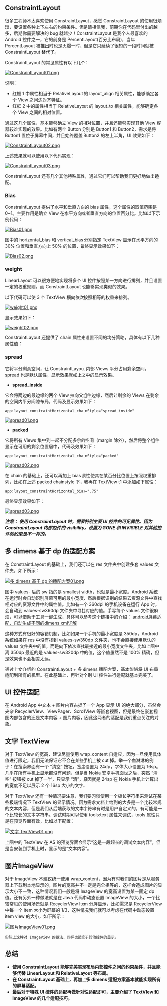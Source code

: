 ## ConstraintLayout

很多工程师不太喜欢使用 ConstraintLayout，感觉 ConstraintLayout 的使用很烦琐，要设置各种上下左右的约束条件。但是请相信我，前期你在代码里付出的越多，后期你需要解决的 bug 就越少！ConstraintLayout 是我个人最喜欢的 Android 控件之一，它的前身是 PercentLayout(百分比布局)，当年 PercentLayout 被推出时也是火爆一时，但是它只延续了很短的一段时间就被 ConstraintLayout 替代了。

ConstraintLayout 的常见属性有以下几个：

[![ConstraintLayout01.png](https://z3.ax1x.com/2021/08/23/hCzZHs.png)](https://imgtu.com/i/hCzZHs)

说明：

+ 红框 1 中属性相当于 RelativeLayout 的 layout_align 相关属性，能够确定各个 View 之间边对齐特征。
+ 红框 2 中的属性相当于 RelativeLayout 的 layout_to 相关属性，能够确定各个 View 之间的相对位置。

通过这几个属性，基本能够确立 View 的相对位置，并且还能够实现其他 View 容器较难实现的效果。比如有两个 Button 分别是 Button1 和 Button2，需求是将 Button1 置位于屏幕中间，并且始终覆盖 Button2 的左上半角，UI 效果如下：

[![ConstraintLayout02.png](https://z3.ax1x.com/2021/08/23/hCzU4x.png)](https://imgtu.com/i/hCzU4x)

上述效果就可以使用以下代码实现：

[![ConstraintLayout03.png](https://z3.ax1x.com/2021/08/23/hCzf8f.png)](https://imgtu.com/i/hCzf8f)

ConstraintLayout 还有几个其他特殊属性，通过它们可以帮助我们更好地做出适配。

### Bias

ConstraintLayout 提供了水平和垂直方向的 bias 属性，这个属性的取值范围是 0~1。主要作用是确立 View 在水平方向或者垂直方向的位置百分比。比如以下示例代码：

[![Bias01.png](https://z3.ax1x.com/2021/08/23/hPS3JP.png)](https://imgtu.com/i/hPS3JP)

图中的 horizontal_bias 和 vertical_bias 分别指定 TextView 显示在水平方向的 30% 位置和垂直方向上 50% 的位置，最终显示效果如下：

[![Bias02.png](https://z3.ax1x.com/2021/08/23/hPSNLQ.png)](https://imgtu.com/i/hPSNLQ)

### weight

LinearLayout 可以很方便地实现将多个 UI 控件按照某一方向进行排列，并且设置一定的权重规则。而 ConstraintLayout 也能够实现类似的效果。

以下代码可以使 3 个 TextView 横向依次按照相等的权重来排列。

[![weight01.png](https://z3.ax1x.com/2021/08/23/hPSgL4.png)](https://imgtu.com/i/hPSgL4)

显示效果如下：

[![weight02.png](https://z3.ax1x.com/2021/08/23/hPppSf.png)](https://imgtu.com/i/hPppSf)

ConstraintLayout 还提供了 chain 属性来设置不同的均分策略，具体有以下几种属性值：

### spread

它将平分剩余空间，让 ConstraintLayout 内部 Views 平分占用剩余空间，spread 也是默认属性，显示效果就如上文中的显示效果。

+ **spread_inside**

它会将两边的最边缘的两个 View 拉向父组件边缘，然后让剩余的 Views 在剩余的空间内平分间隙布局，代码及显示效果如下：

	app:layout_constraintHorizontal_chainStyle="spread_inside" 

[![spread01.png](https://z3.ax1x.com/2021/08/23/hPpB0H.png)](https://imgtu.com/i/hPpB0H)

+ **packed**

它将所有 Views 集中到一起不分配多余的空间（margin 除外），然后将整个组件显示在可用的剩余位置居中，代码及效果如下：

	app:layout_constraintHorizontal_chainStyle="packed"  

[![spread02.png](https://z3.ax1x.com/2021/08/23/hPiQ81.png)](https://imgtu.com/i/hPiQ81)

在 chain 的基础上，还可以再加上 bias 属性使其在某百分比位置上按照权重排列，比如在上述 packed chainstyle 下，我再在 TextView t1 中添加如下属性：

	app:layout_constraintHorizontal_bias=".75" 

最终显示效果如下：

[![spread03.png](https://z3.ax1x.com/2021/08/23/hPF5Yd.png)](https://imgtu.com/i/hPF5Yd)

***注意：
使用 ConstraintLayout 时，需要特别主要 UI 控件的可见属性。因为 ConstraintLayout 内部控件的 visibility，设置为 GONE 和 INVISIBLE 对其他控件的约束是不一样的。***

## 多 dimens 基于 dp 的适配方案

在 ConstraintLayout 的基础上，我们还可以在 res 文件夹中创建多套 values 文件夹，如下所示：

[![多 dimens 基于 dp 的适配方案01.png](https://z3.ax1x.com/2021/08/23/hPkVk4.png)](https://imgtu.com/i/hPkVk4)

图中 values- 后的 sw 指的是 smallest width，也就是最小宽度。Android 系统在运行时会自动识别屏幕可用的最小宽度，然后根据识别的结果去资源文件中查找相对应的资源文件中的属性值。比如有一个 360dpi 的手机设备在运行 App 时，会自动到 values-sw360dp 文件夹中寻找对应的值。手写每个 values 文件很麻烦，可以借助于工具一键生成，具体可以参考这个链接中的介绍： [android屏幕适配，自动生成不同的dimens.xml详解](https://blog.csdn.net/wolfking0608/article/details/79610431)

这种方式有很好的容错机制，比如如果一个手机的最小宽度是 350dp，Android 系统如果在 res 中没有找到 values-sw350dp 文件夹，也不会直接使用默认的 values 文件夹中的值，而是向下依次查找最接近的最小宽度文件夹，比如上图中离 350dp 最近的是 values-sw320dp 中的值，这个值虽然不是 100% 精确，但是效果也不会相差太远。

通过上文介绍的 ConstraintLayout + 多 dimens 适配方案，基本能够将 UI 布局适配到所有的机型。在此基础上，再针对个别 UI 控件进行适配就基本完美了。

## UI 控件适配

在 Android App 中文本 + 图片内容占据了一个 App 显示 UI 的绝大部分，虽然会夹杂 RecyclerView、ViewPager、ScrollView 等嵌套视图，但是最终在嵌套视图内部包含的还是文本内容 + 图片内容，因此这两者的适配是我们重点关注的对象。

## 文字 TextView

对于 TextView 的宽高，建议尽量使用 wrap_content 自适应，因为一旦使用具体值进行限定，我们无法保证它不会在某些手机上被 cut 掉。举一个血淋淋的例子：在搜索界面有一个 “清空” 按钮，宽度设置为 24dp，字体大小设置为 16sp。几乎在所有手机上显示都没有问题，但是当 Nokia 安卓手机面世之后，突然 “清空” 按钮被 cut 掉了一半，只显示 “清”，原因就是 24sp 在 Nokia 手机上计算出的宽度不足以展示 2 个 16sp 大小的文字。

对于 TextView 还有一种情况要注意，我们要习惯使用一个极长字符串来测试在某些极端情况下 TextView 的显示情况。因为需求文档上给到的大多是一个比较常规的文本内容，但是我们从后端获取的文本字符串有时是用户自定义的，有可能是一个比较长的文本字符串。调试时期可以使用 tools:text 属性来调试，tools 属性只是在预览界面有效，比如以下配置：

[![文字 TextView01.png](https://z3.ax1x.com/2021/08/23/hPk74J.png)](https://imgtu.com/i/hPk74J)

上图中的 TextView 在 AS 的预览界面会显示“这是一段超长的调试文本内容”，但是当安装到手机上时，显示的是“文本内容”。

## 图片ImageView

对于 ImageView 不建议统一使用 wrap_content，因为有时我们的图片是从服务器上下载到本地显示的，图片的宽高并不一定是完全相等的，这样会造成图片的显示大小不一致，这种情况我们一般是将 ImageView 的宽高设置为某一固定 dp 值。还有另外一种做法就是在 Java 代码中动态设置 ImageView 的大小，一个比较常见的使用场景就是 RecyclerView Item 分屏显示，比如需求是 RecyclerView 中每一个 item 大小为屏幕的 1/3，这种情况我们就可以考虑在代码中动态设置 item view 的大小，如下所示：

[![图片ImageView01.png](https://z3.ax1x.com/2021/08/23/hPAi8A.png)](https://imgtu.com/i/hPAi8A)

	实际上这种对 ImageView 的做法，同样也适应于其他控件的显示。

## 总结

+ **使用 ConstraintLayout 能够完美实现布局内部控件之间的约束条件，并且能够代替 LinearLayout 和 RelativeLayout 等布局。**
+ **在 ConstraintLayout 基础上，再加上多 dimens 适配方案基本就能实现所有的屏幕适配。**
+ **最后对于特殊 UI 控件的适配再做针对性适配即可，主要介绍了 TextVIew 和 ImageView 的几个适配技巧。**














































































